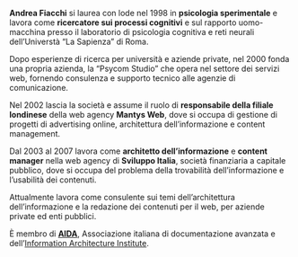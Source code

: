 **Andrea Fiacchi** si laurea con lode nel 1998 in **psicologia sperimentale** e lavora come **ricercatore sui processi cognitivi** e sul rapporto uomo-macchina presso il laboratorio di psicologia cognitiva e reti neurali dell’Universtà “La Sapienza” di Roma.

Dopo esperienze di ricerca per università e aziende private, nel 2000 fonda una propria azienda, la “Psycom Studio” che opera nel settore dei servizi web, fornendo consulenza e supporto tecnico alle agenzie di comunicazione. 

Nel 2002 lascia la società e assume il ruolo di **responsabile della filiale londinese** della web agency **Mantys Web**, dove si occupa di gestione di progetti di advertising online, architettura dell’informazione e content management. 

Dal 2003 al 2007 lavora come **architetto dell’informazione** e **content manager** nella web agency di **Sviluppo Italia**, società finanziaria a capitale pubblico, dove si occupa del problema della trovabilità dell’informazione e l’usabilità dei contenuti.

Attualmente lavora come consulente sui temi dell’architettura dell’informazione e la redazione dei contenuti per il web, per aziende private ed enti pubblici. 

È membro di **<a title="Link esterno al sito AIDA" href="http://www.aidaweb.it/">AIDA</a>**, Associazione italiana di documentazione avanzata e dell’<a title="Link esterno al sito Information Architecture Institute" href="http://www.iainstitute.org/">Information Architecture Institute</a>.